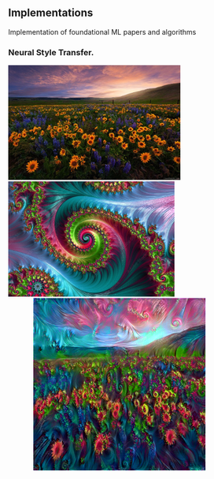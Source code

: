 ## Implementations
Implementation of foundational ML papers and algorithms


### Neural Style Transfer.

<div>
<img src="images/flower.jpg" width="350">
<img src="images/style2.jpg" width="338">
</div>
 &nbsp; &nbsp;&nbsp; &nbsp;&nbsp; &nbsp;&nbsp; &nbsp;
 <img src="images/generatedimage.png" width="350">

